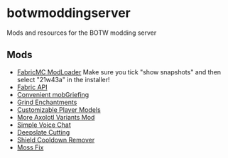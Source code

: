 # botwmoddingserver
Mods and resources for the BOTW modding server

## Mods
- [FabricMC ModLoader](https://fabricmc.net/use/) Make sure you tick "show snapshots" and then select "21w43a" in the installer!
- [Fabric API](https://www.curseforge.com/minecraft/mc-mods/fabric-api/files/3510341)
- [Convenient mobGriefing](https://www.curseforge.com/minecraft/mc-mods/convenient-mobgriefing/files/3355080)
- [Grind Enchantments](https://www.curseforge.com/minecraft/mc-mods/grind-enchantments/files/3454006)
- [Customizable Player Models](https://www.curseforge.com/minecraft/mc-mods/custom-player-models-fabric/files/3480350)
- [More Axolotl Variants Mod](https://www.curseforge.com/minecraft/mc-mods/mavm/files/3447040)
- [Simple Voice Chat](https://www.curseforge.com/minecraft/mc-mods/simple-voice-chat/files/3506608)
- [Deepslate Cutting](https://www.curseforge.com/minecraft/mc-mods/deepslatecutting/files/3485040)
- [Shield Cooldown Remover](https://www.curseforge.com/minecraft/mc-mods/shield-cooldown-remover/files/3476677)
- [Moss Fix](https://www.curseforge.com/minecraft/mc-mods/moss-fix/files/3495432)

